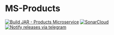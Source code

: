 # MS-Products

[![Build JAR - Products Microservice](https://github.com/Obligatorio-Devops-Danya-Hernan/MS-Products/actions/workflows/maven.yml/badge.svg?branch=master)](https://github.com/Obligatorio-Devops-Danya-Hernan/MS-Products/actions/workflows/maven.yml)  [![SonarCloud](https://github.com/Obligatorio-Devops-Danya-Hernan/MS-Products/actions/workflows/SonarCloud.yml/badge.svg)](https://github.com/Obligatorio-Devops-Danya-Hernan/MS-Products/actions/workflows/SonarCloud.yml)  [![Notify releases via telegram](https://github.com/Obligatorio-Devops-Danya-Hernan/MS-Products/actions/workflows/notify.yml/badge.svg)](https://github.com/Obligatorio-Devops-Danya-Hernan/MS-Products/actions/workflows/notify.yml)
